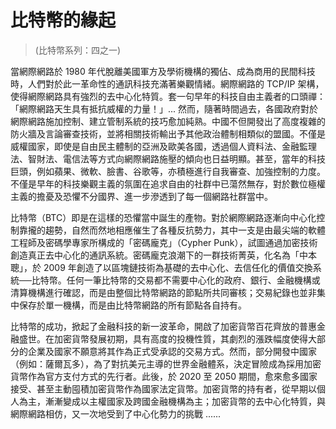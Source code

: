 # 比特幣的緣起
> (比特幣系列：四之一)

當網際網路於 1980 年代脫離美國軍方及學術機構的獨佔、成為商用的民間科技時，人們對於此一革命性的通訊科技充滿著樂觀情緒。網際網路的 TCP/IP 架構，使得網際網路具有強烈的去中心化特質。套一句早年的科技自由主義者的口頭禪：「網際網路天生具有抵抗威權的力量！」... 然而，隨著時間過去，各國政府對於網際網路施加控制、建立管制系統的技巧愈加純熟。中國不但開發出了高度複雜的防火牆及言論審查技術，並將相關技術輸出予其他政治體制相類似的盟國。不僅是威權國家，即使是自由民主體制的亞洲及歐美各國，透過個人資料法、金融監理法、智財法、電信法等方式向網際網路施壓的傾向也日益明顯。甚至，當年的科技巨頭，例如蘋果、微軟、臉書、谷歌等，亦積極進行自我審查、加強控制的力度。不僅是早年的科技樂觀主義的氛圍在追求自由的社群中已蕩然無存，對於數位極權主義的擔憂及恐懼不分國界、進一步滲透到了每一個網路社群當中。

比特幣（BTC）即是在這樣的恐懼當中誕生的產物。對於網際網路逐漸向中心化控制靠攏的趨勢，自然而然地相應催生了各種反抗勢力，其中一支是由最尖端的軟體工程師及密碼學專家所構成的「密碼龐克」（Cypher Punk），試圖通過加密技術創造真正去中心化的通訊系統。密碼龐克浪潮下的一群技術菁英，化名為「中本聰」，於 2009 年創造了以區塊鏈技術為基礎的去中心化、去信任化的價值交換系統──比特幣。任何一筆比特幣的交易都不需要中心化的政府、銀行、金融機構或清算機構進行確認，而是由整個比特幣網路的節點所共同審核；交易紀錄也並非集中保存於單一機構，而是由比特幣網路的所有節點各自持有。

比特幣的成功，掀起了金融科技的新一波革命，開啟了加密貨幣百花齊放的普惠金融盛世。在加密貨幣發展初期，具有高度的投機性質，其劇烈的漲跌幅度使得大部分的企業及國家不願意將其作為正式受承認的交易方式。然而，部分開發中國家（例如：薩爾瓦多），為了對抗美元主導的世界金融體系，決定冒險成為採用加密貨幣作為官方支付方式的先行者。此後，於 2020 至 2050 期間，愈來愈多國家接受、甚至主動囤積加密貨幣作為國家法定貨幣。加密貨幣的持有者，從早期以個人為主，漸漸變成以主權國家及跨國金融機構為主；加密貨幣的去中心化特質，與網際網路相仿，又一次地受到了中心化勢力的挑戰 ......
